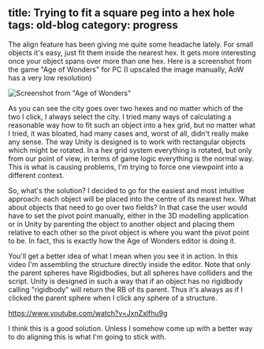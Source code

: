 title: Trying to fit a square peg into a hex hole
tags: old-blog
category: progress
---

The align feature has been giving me quite some headache lately. For small
objects it's easy, just fit them inside the nearest hex. It gets more
interesting once your object spans over more than one hex. Here is a screenshot
from the game "Age of Wonders" for PC (I upscaled the image manually, AoW has a
very low resolution)

![Screenshot from "Age of Wonders"](AoW.png)

As you can see the city goes over two hexes and no matter which of the two I
click, I always select the city. I tried many ways of calculating a reasonable
way how to fit such an object into a hex grid, but no matter what I tried, it
was bloated, had many cases and, worst of all, didn't really make any sense.
The way Unity is designed is to work with rectangular objects which might be
rotated. In a hex grid system everything is rotated, but only from our point of
view, in terms of game logic everything is the normal way. This is what is
causing problems, I'm trying to force one viewpoint into a different context.

So, what's the solution? I decided to go for the easiest and most intuitive
approach: each object will be placed into the centre of its nearest hex. What
about objects that need to go over two fields? In that case the user would have
to set the pivot point manually, either in the 3D modelling application or in
Unity by parenting the object to another object and placing them relative to
each other so the pivot object is where you want the pivot point to be. In
fact, this is exactly how the Age of Wonders editor is doing it.

You'll get a better idea of what I mean when you see it in action. In this
video I'm assembling the structure directly inside the editor. Note that only
the parent spheres have Rigidbodies, but all spheres have colliders and the
script. Unity is designed in such a way that if an object has no rigidbody
calling "rigidbody" will return the RB of its parent. Thus it's always as if I
clicked the parent sphere when I click any sphere of a structure.

https://www.youtube.com/watch?v=JxnZxlfhu9g

I think this is a good solution. Unless I somehow come up with a better way to
do aligning this is what I'm going to stick with.

